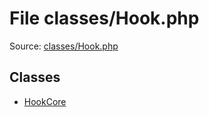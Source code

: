 File classes/Hook.php
=========

Source: [classes/Hook.php](https://github.com/PrestaShop/PrestaShop/blob/1.5.4.0/classes/Hook.php)


Classes
-------

* [HookCore](class.HookCore.md)

